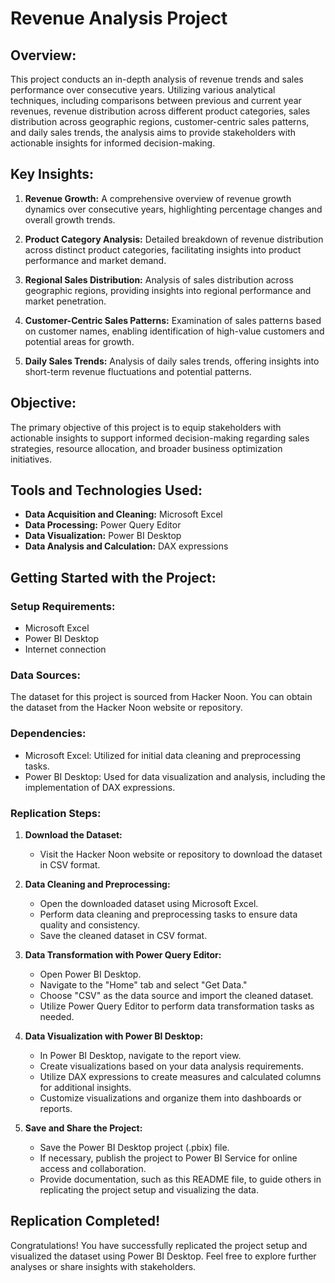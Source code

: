 # Revenue Analysis Project

## Overview:
This project conducts an in-depth analysis of revenue trends and sales performance over consecutive years. Utilizing various analytical techniques, including comparisons between previous and current year revenues, revenue distribution across different product categories, sales distribution across geographic regions, customer-centric sales patterns, and daily sales trends, the analysis aims to provide stakeholders with actionable insights for informed decision-making.

## Key Insights:
1. **Revenue Growth:** A comprehensive overview of revenue growth dynamics over consecutive years, highlighting percentage changes and overall growth trends.
   
2. **Product Category Analysis:** Detailed breakdown of revenue distribution across distinct product categories, facilitating insights into product performance and market demand.
   
3. **Regional Sales Distribution:** Analysis of sales distribution across geographic regions, providing insights into regional performance and market penetration.
   
4. **Customer-Centric Sales Patterns:** Examination of sales patterns based on customer names, enabling identification of high-value customers and potential areas for growth.
   
5. **Daily Sales Trends:** Analysis of daily sales trends, offering insights into short-term revenue fluctuations and potential patterns.

## Objective:
The primary objective of this project is to equip stakeholders with actionable insights to support informed decision-making regarding sales strategies, resource allocation, and broader business optimization initiatives.

## Tools and Technologies Used:
- **Data Acquisition and Cleaning:** Microsoft Excel
- **Data Processing:** Power Query Editor
- **Data Visualization:** Power BI Desktop
- **Data Analysis and Calculation:** DAX expressions

## Getting Started with the Project:
### Setup Requirements:
- Microsoft Excel
- Power BI Desktop
- Internet connection

### Data Sources:
The dataset for this project is sourced from Hacker Noon. You can obtain the dataset from the Hacker Noon website or repository.

### Dependencies:
- Microsoft Excel: Utilized for initial data cleaning and preprocessing tasks.
- Power BI Desktop: Used for data visualization and analysis, including the implementation of DAX expressions.

### Replication Steps:
1. **Download the Dataset:**
   - Visit the Hacker Noon website or repository to download the dataset in CSV format.
   
2. **Data Cleaning and Preprocessing:**
   - Open the downloaded dataset using Microsoft Excel.
   - Perform data cleaning and preprocessing tasks to ensure data quality and consistency.
   - Save the cleaned dataset in CSV format.

3. **Data Transformation with Power Query Editor:**
   - Open Power BI Desktop.
   - Navigate to the "Home" tab and select "Get Data."
   - Choose "CSV" as the data source and import the cleaned dataset.
   - Utilize Power Query Editor to perform data transformation tasks as needed.

4. **Data Visualization with Power BI Desktop:**
   - In Power BI Desktop, navigate to the report view.
   - Create visualizations based on your data analysis requirements.
   - Utilize DAX expressions to create measures and calculated columns for additional insights.
   - Customize visualizations and organize them into dashboards or reports.

5. **Save and Share the Project:**
   - Save the Power BI Desktop project (.pbix) file.
   - If necessary, publish the project to Power BI Service for online access and collaboration.
   - Provide documentation, such as this README file, to guide others in replicating the project setup and visualizing the data.

## Replication Completed!
Congratulations! You have successfully replicated the project setup and visualized the dataset using Power BI Desktop. Feel free to explore further analyses or share insights with stakeholders.
